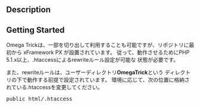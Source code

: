 ## Description

## Getting Started

Omega Trickは、一部を切り出して利用することも可能ですが、リポジトリに最初から
xFramework PX が設置されています。
従って、動作させるためにPHP 5.1.x以上、.htaccessによるrewriteルール設定が可能な
状態が必要です。

また、rewriteルールは、ユーザーディレクトリ**OmegaTrick**という
ディレクトリの下で動作する前提で設定されています。
環境に応じて、次の位置に格納されている.htaccessを変更してください。

<pre>public_html/.htaccess</pre>


